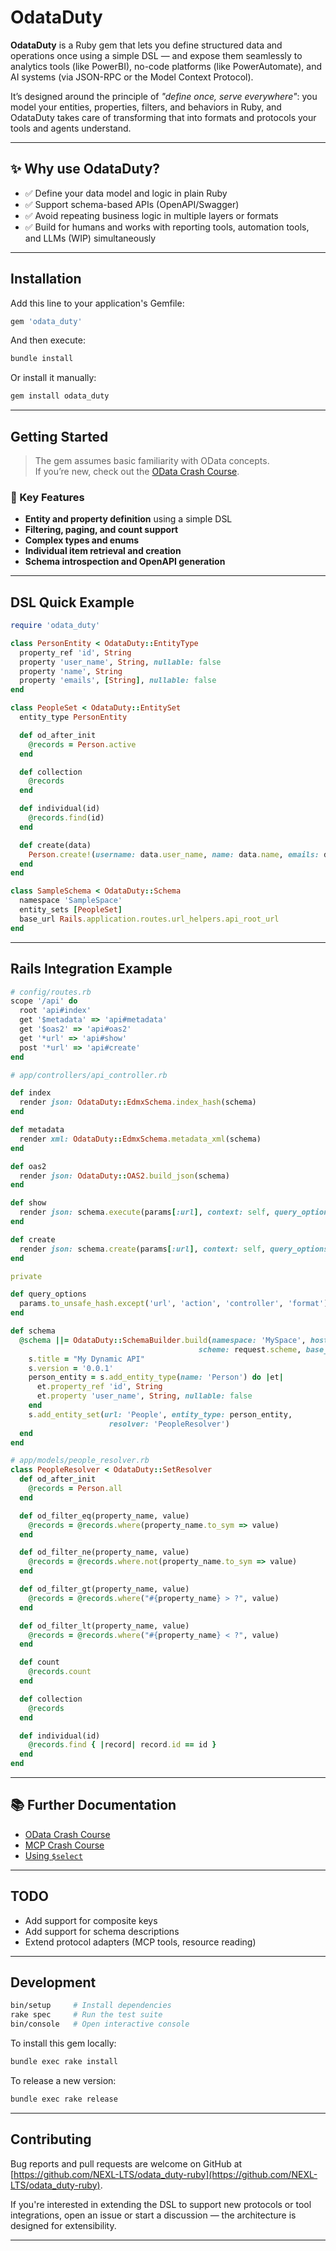 # OdataDuty

**OdataDuty** is a Ruby gem that lets you define structured data and operations once using a simple DSL — and expose them seamlessly to analytics tools (like PowerBI), no-code platforms (like PowerAutomate), and AI systems (via JSON-RPC or the Model Context Protocol).

It’s designed around the principle of _"define once, serve everywhere"_: you model your entities, properties, filters, and behaviors in Ruby, and OdataDuty takes care of transforming that into formats and protocols your tools and agents understand.

---

## ✨ Why use OdataDuty?

- ✅ Define your data model and logic in plain Ruby
- ✅ Support schema-based APIs (OpenAPI/Swagger)
- ✅ Avoid repeating business logic in multiple layers or formats
- ✅ Build for humans and works with reporting tools, automation tools, and LLMs (WIP) simultaneously

---

## Installation

Add this line to your application's Gemfile:

```ruby
gem 'odata_duty'
```

And then execute:

```bash
bundle install
```

Or install it manually:

```bash
gem install odata_duty
```

---

## Getting Started

> The gem assumes basic familiarity with OData concepts.  
> If you’re new, check out the [OData Crash Course](doc/odata_crash_course.md).

### 🔧 Key Features

- **Entity and property definition** using a simple DSL
- **Filtering, paging, and count support**
- **Complex types and enums**
- **Individual item retrieval and creation**
- **Schema introspection and OpenAPI generation**

---

## DSL Quick Example

```ruby
require 'odata_duty'

class PersonEntity < OdataDuty::EntityType
  property_ref 'id', String
  property 'user_name', String, nullable: false
  property 'name', String
  property 'emails', [String], nullable: false
end

class PeopleSet < OdataDuty::EntitySet
  entity_type PersonEntity

  def od_after_init
    @records = Person.active
  end

  def collection
    @records
  end

  def individual(id)
    @records.find(id)
  end

  def create(data)
    Person.create!(username: data.user_name, name: data.name, emails: data.emails)
  end
end

class SampleSchema < OdataDuty::Schema
  namespace 'SampleSpace'
  entity_sets [PeopleSet]
  base_url Rails.application.routes.url_helpers.api_root_url
end
```

---

## Rails Integration Example

```ruby
# config/routes.rb
scope '/api' do
  root 'api#index'
  get '$metadata' => 'api#metadata'
  get '$oas2' => 'api#oas2'
  get '*url' => 'api#show'
  post '*url' => 'api#create'
end
```

```ruby
# app/controllers/api_controller.rb

def index
  render json: OdataDuty::EdmxSchema.index_hash(schema)
end

def metadata
  render xml: OdataDuty::EdmxSchema.metadata_xml(schema)
end

def oas2
  render json: OdataDuty::OAS2.build_json(schema)
end

def show
  render json: schema.execute(params[:url], context: self, query_options: query_options)
end

def create
  render json: schema.create(params[:url], context: self, query_options: query_options)
end

private

def query_options
  params.to_unsafe_hash.except('url', 'action', 'controller', 'format')
end

def schema
  @schema ||= OdataDuty::SchemaBuilder.build(namespace: 'MySpace', host: request.host_with_port,
                                          scheme: request.scheme, base_path: api_index_path) do |s|
    s.title = "My Dynamic API"
    s.version = '0.0.1'
    person_entity = s.add_entity_type(name: 'Person') do |et|
      et.property_ref 'id', String
      et.property 'user_name', String, nullable: false
    end
    s.add_entity_set(url: 'People', entity_type: person_entity,
                      resolver: 'PeopleResolver')
  end
end
```

```ruby
# app/models/people_resolver.rb
class PeopleResolver < OdataDuty::SetResolver
  def od_after_init
    @records = Person.all
  end

  def od_filter_eq(property_name, value)
    @records = @records.where(property_name.to_sym => value)
  end

  def od_filter_ne(property_name, value)
    @records = @records.where.not(property_name.to_sym => value)
  end

  def od_filter_gt(property_name, value)
    @records = @records.where("#{property_name} > ?", value)
  end

  def od_filter_lt(property_name, value)
    @records = @records.where("#{property_name} < ?", value)
  end

  def count
    @records.count
  end

  def collection
    @records
  end

  def individual(id)
    @records.find { |record| record.id == id }
  end
end
```

---

## 📚 Further Documentation

- [OData Crash Course](doc/odata_crash_course.md)
- [MCP Crash Course](doc/mcp_crash_course.md)
- [Using `$select`](doc/using_select.md)

---

## TODO

- Add support for composite keys
- Add support for schema descriptions
- Extend protocol adapters (MCP tools, resource reading)

---

## Development

```bash
bin/setup     # Install dependencies
rake spec     # Run the test suite
bin/console   # Open interactive console
```

To install this gem locally:

```bash
bundle exec rake install
```

To release a new version:

```bash
bundle exec rake release
```

---

## Contributing

Bug reports and pull requests are welcome on GitHub at [https://github.com/NEXL-LTS/odata_duty-ruby](https://github.com/NEXL-LTS/odata_duty-ruby).

If you're interested in extending the DSL to support new protocols or tool integrations, open an issue or start a discussion — the architecture is designed for extensibility.

---
